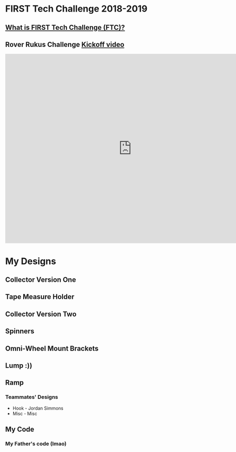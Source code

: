 # FIRST Tech Challenge 2018-2019

## [What is FIRST Tech Challenge (FTC)?](https://www.firstinspires.org/robotics/ftc)

## Rover Rukus Challenge [Kickoff video](https://www.youtube.com/watch?v=rR4gR4l2XA8)

<iframe src="https://docs.google.com/document/d/e/2PACX-1vTn38KF-FwIfta7X0PNOnjPwpaH2PmJFY4Mt0nbYUjrDjmIupxHE4SQppLv4XnwlNuTJRGorMW3qJ8Z/pub?embedded=true"style="border-width:0" width="800" height="600" frameborder="0" scrolling="yes"></iframe>

# My Designs 

## Collector Version One

## Tape Measure Holder

## Collector Version Two

## Spinners

## Omni-Wheel Mount Brackets

## Lump :))

## Ramp


### Teammates' Designs

* Hook - Jordan Simmons
* Misc - Misc

## My Code

### My Father's code (lmao)


